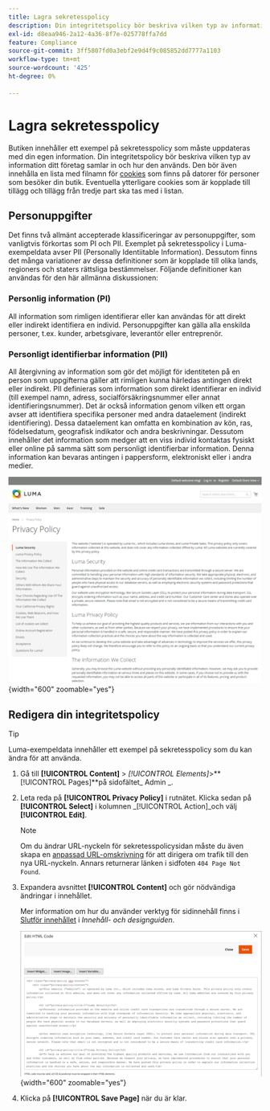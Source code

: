 ```yaml
---
title: Lagra sekretesspolicy
description: Din integritetspolicy bör beskriva vilken typ av information ditt företag samlar in och hur den används.
exl-id: d8eaa946-2a12-4a36-8f7e-025778ffa7dd
feature: Compliance
source-git-commit: 3ff5807fd0a3ebf2e9d4f9c085852dd7777a1103
workflow-type: tm+mt
source-wordcount: '425'
ht-degree: 0%

---
```


# Lagra sekretesspolicy

Butiken innehåller ett exempel på sekretesspolicy som måste uppdateras med din egen information. Din integritetspolicy bör beskriva vilken typ av information ditt företag samlar in och hur den används. Den bör även innehålla en lista med filnamn för [cookies](compliance-cookie-law.md#default-cookies) som finns på datorer för personer som besöker din butik. Eventuella ytterligare cookies som är kopplade till tillägg och tillägg från tredje part ska tas med i listan.

## Personuppgifter

Det finns två allmänt accepterade klassificeringar av personuppgifter, som vanligtvis förkortas som PI och PII. Exemplet på sekretesspolicy i Luma-exempeldata avser PII (Personally Identiitable Information). Dessutom finns det många variationer av dessa definitioner som är kopplade till olika lands, regioners och staters rättsliga bestämmelser. Följande definitioner kan användas för den här allmänna diskussionen:

### Personlig information (PI)

All information som rimligen identifierar eller kan användas för att direkt eller indirekt identifiera en individ. Personuppgifter kan gälla alla enskilda personer, t.ex. kunder, arbetsgivare, leverantör eller entreprenör.

### Personligt identifierbar information (PII)

All återgivning av information som gör det möjligt för identiteten på en person som uppgifterna gäller att rimligen kunna härledas antingen direkt eller indirekt. PII definieras som information som direkt identifierar en individ (till exempel namn, adress, socialförsäkringsnummer eller annat identifieringsnummer). Det är också information genom vilken ett organ avser att identifiera specifika personer med andra dataelement (indirekt identifiering). Dessa dataelement kan omfatta en kombination av kön, ras, födelsedatum, geografisk indikator och andra beskrivningar. Dessutom innehåller det information som medger att en viss individ kontaktas fysiskt eller online på samma sätt som personligt identifierbar information. Denna information kan bevaras antingen i pappersform, elektroniskt eller i andra medier.

![Exempelarkiv - sekretesspolicy](./assets/storefront-privacy-policy.png){width="600" zoomable="yes"}

## Redigera din integritetspolicy

>[!TIP]
>
>Luma-exempeldata innehåller ett exempel på sekretesspolicy som du kan ändra för att använda.

1. Gå till **[!UICONTROL Content]** > _[!UICONTROL Elements]_>**[!UICONTROL Pages]**på sidofältet_ Admin _.

1. Leta reda på **[!UICONTROL Privacy Policy]** i rutnätet. Klicka sedan på **[!UICONTROL Select]** i kolumnen _[!UICONTROL Action]_och välj **[!UICONTROL Edit]**.

   >[!NOTE]
   >
   >Om du ändrar URL-nyckeln för sekretesspolicysidan måste du även skapa en [anpassad URL-omskrivning](../merchandising-promotions/url-rewrite-custom.md) för att dirigera om trafik till den nya URL-nyckeln. Annars returnerar länken i sidfoten `404 Page Not Found`.

1. Expandera avsnittet **[!UICONTROL Content]** och gör nödvändiga ändringar i innehållet.

   Mer information om hur du använder verktyg för sidinnehåll finns i [Slutför innehållet](../content-design/page-add.md#step-2-complete-the-content) i _Innehåll- och designguiden_.

   ![Sekretesspolicy - redigera innehåll](./assets/page-privacy-content-edit.png){width="600" zoomable="yes"}

1. Klicka på **[!UICONTROL Save Page]** när du är klar.
